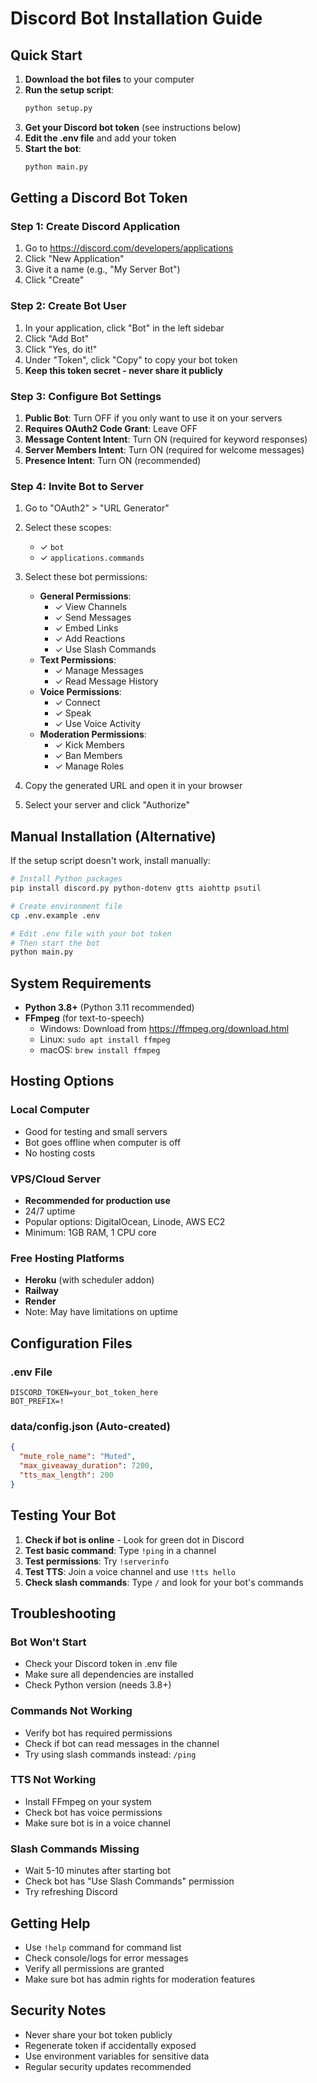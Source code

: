 # Discord Bot Installation Guide

## Quick Start

1. **Download the bot files** to your computer
2. **Run the setup script**:
   ```bash
   python setup.py
   ```
3. **Get your Discord bot token** (see instructions below)
4. **Edit the .env file** and add your token
5. **Start the bot**:
   ```bash
   python main.py
   ```

## Getting a Discord Bot Token

### Step 1: Create Discord Application
1. Go to https://discord.com/developers/applications
2. Click "New Application"
3. Give it a name (e.g., "My Server Bot")
4. Click "Create"

### Step 2: Create Bot User
1. In your application, click "Bot" in the left sidebar
2. Click "Add Bot"
3. Click "Yes, do it!"
4. Under "Token", click "Copy" to copy your bot token
5. **Keep this token secret - never share it publicly**

### Step 3: Configure Bot Settings
1. **Public Bot**: Turn OFF if you only want to use it on your servers
2. **Requires OAuth2 Code Grant**: Leave OFF
3. **Message Content Intent**: Turn ON (required for keyword responses)
4. **Server Members Intent**: Turn ON (required for welcome messages)
5. **Presence Intent**: Turn ON (recommended)

### Step 4: Invite Bot to Server
1. Go to "OAuth2" > "URL Generator"
2. Select these scopes:
   - ✓ `bot`
   - ✓ `applications.commands`

3. Select these bot permissions:
   - **General Permissions**:
     - ✓ View Channels
     - ✓ Send Messages
     - ✓ Embed Links
     - ✓ Add Reactions
     - ✓ Use Slash Commands
   - **Text Permissions**:
     - ✓ Manage Messages
     - ✓ Read Message History
   - **Voice Permissions**:
     - ✓ Connect
     - ✓ Speak
     - ✓ Use Voice Activity
   - **Moderation Permissions**:
     - ✓ Kick Members
     - ✓ Ban Members
     - ✓ Manage Roles

4. Copy the generated URL and open it in your browser
5. Select your server and click "Authorize"

## Manual Installation (Alternative)

If the setup script doesn't work, install manually:

```bash
# Install Python packages
pip install discord.py python-dotenv gtts aiohttp psutil

# Create environment file
cp .env.example .env

# Edit .env file with your bot token
# Then start the bot
python main.py
```

## System Requirements

- **Python 3.8+** (Python 3.11 recommended)
- **FFmpeg** (for text-to-speech)
  - Windows: Download from https://ffmpeg.org/download.html
  - Linux: `sudo apt install ffmpeg`
  - macOS: `brew install ffmpeg`

## Hosting Options

### Local Computer
- Good for testing and small servers
- Bot goes offline when computer is off
- No hosting costs

### VPS/Cloud Server
- **Recommended for production use**
- 24/7 uptime
- Popular options: DigitalOcean, Linode, AWS EC2
- Minimum: 1GB RAM, 1 CPU core

### Free Hosting Platforms
- **Heroku** (with scheduler addon)
- **Railway**
- **Render**
- Note: May have limitations on uptime

## Configuration Files

### .env File
```env
DISCORD_TOKEN=your_bot_token_here
BOT_PREFIX=!
```

### data/config.json (Auto-created)
```json
{
  "mute_role_name": "Muted",
  "max_giveaway_duration": 7200,
  "tts_max_length": 200
}
```

## Testing Your Bot

1. **Check if bot is online** - Look for green dot in Discord
2. **Test basic command**: Type `!ping` in a channel
3. **Test permissions**: Try `!serverinfo` 
4. **Test TTS**: Join a voice channel and use `!tts hello`
5. **Check slash commands**: Type `/` and look for your bot's commands

## Troubleshooting

### Bot Won't Start
- Check your Discord token in .env file
- Make sure all dependencies are installed
- Check Python version (needs 3.8+)

### Commands Not Working
- Verify bot has required permissions
- Check if bot can read messages in the channel
- Try using slash commands instead: `/ping`

### TTS Not Working
- Install FFmpeg on your system
- Check bot has voice permissions
- Make sure bot is in a voice channel

### Slash Commands Missing
- Wait 5-10 minutes after starting bot
- Check bot has "Use Slash Commands" permission
- Try refreshing Discord

## Getting Help

- Use `!help` command for command list
- Check console/logs for error messages
- Verify all permissions are granted
- Make sure bot has admin rights for moderation features

## Security Notes

- Never share your bot token publicly
- Regenerate token if accidentally exposed
- Use environment variables for sensitive data
- Regular security updates recommended